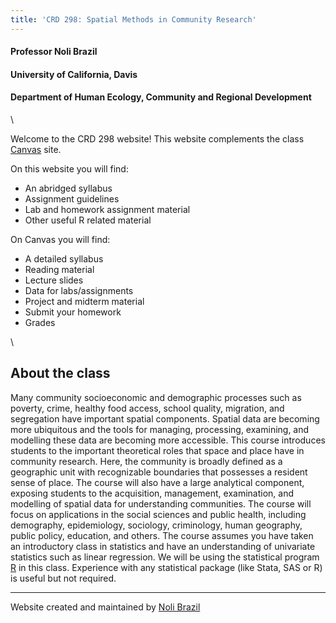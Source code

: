 ```yaml
---
title: 'CRD 298: Spatial Methods in Community Research'
---
```


<style>
p.comment {
background-color: #DBDBDB;
padding: 10px;
border: 1px solid black;
margin-left: 25px;
border-radius: 5px;
font-style: italic;
}

</style>



<h4 style="font-style:normal">Professor Noli Brazil</h4>
<h4 style="font-style:normal">University of California, Davis</h4>
<h4 style="font-style:normal">Department of Human Ecology, Community and Regional Development</h4>

\

Welcome to the CRD 298 website!  This website complements the class [Canvas](https://login.canvas.ucdavis.edu/) site.  

On this website you will find:

* An abridged syllabus
* Assignment guidelines 
* Lab and homework assignment material
* Other useful R related material

On Canvas you will find:

* A detailed syllabus
* Reading material
* Lecture slides
* Data for labs/assignments
* Project and midterm material
* Submit your homework
* Grades

\


## About the class

Many community socioeconomic and demographic processes such as poverty, crime, healthy food access, school quality, migration, and segregation have important spatial components.  Spatial data are becoming more ubiquitous and the tools for managing, processing, examining, and modelling these data are becoming more accessible.  This course introduces students to the important theoretical roles that space and place have in community research.  Here, the community is broadly defined as a geographic unit with recognizable boundaries that possesses a resident sense of place.  The course will also have a large analytical component, exposing students to the acquisition, management, examination, and modelling of spatial data for understanding communities.  The course will focus on applications in the social sciences and public health, including demography, epidemiology, sociology, criminology, human geography, public policy, education, and others.  The course assumes you have taken an introductory class in statistics and have an understanding of univariate statistics such as linear regression.  We will be using the statistical program [R](https://www.r-project.org/) in this class. Experience with any statistical package (like Stata, SAS or R) is useful but not required.


***

Website created and maintained by [Noli Brazil](https://nbrazil.faculty.ucdavis.edu/)
